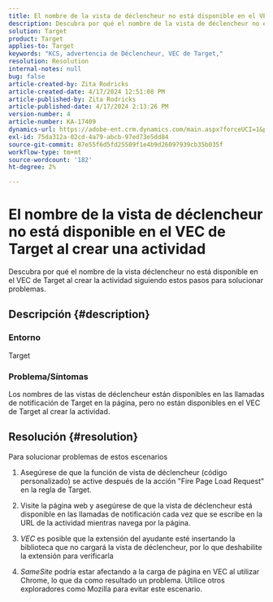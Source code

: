 ```yaml
---
title: El nombre de la vista de déclencheur no está disponible en el VEC de Target al crear una actividad
description: Descubra por qué el nombre de la vista de déclencheur no está disponible en el VEC de Target al crear la actividad
solution: Target
product: Target
applies-to: Target
keywords: "KCS, advertencia de Déclencheur, VEC de Target,"
resolution: Resolution
internal-notes: null
bug: false
article-created-by: Zita Rodricks
article-created-date: 4/17/2024 12:51:08 PM
article-published-by: Zita Rodricks
article-published-date: 4/17/2024 2:13:26 PM
version-number: 4
article-number: KA-17409
dynamics-url: https://adobe-ent.crm.dynamics.com/main.aspx?forceUCI=1&pagetype=entityrecord&etn=knowledgearticle&id=329d1825-b9fc-ee11-a1ff-6045bd0065b6
exl-id: 75da312a-02cd-4a79-abcb-97ed73e5dd84
source-git-commit: 87e55f6d5fd25509f1e4b9d26097939cb35b035f
workflow-type: tm+mt
source-wordcount: '182'
ht-degree: 2%

---
```


# El nombre de la vista de déclencheur no está disponible en el VEC de Target al crear una actividad


Descubra por qué el nombre de la vista déclencheur no está disponible en el VEC de Target al crear la actividad siguiendo estos pasos para solucionar problemas.

## Descripción {#description}


### Entorno

Target

### Problema/Síntomas

Los nombres de las vistas de déclencheur están disponibles en las llamadas de notificación de Target en la página, pero no están disponibles en el VEC de Target al crear la actividad.


## Resolución {#resolution}


Para solucionar problemas de estos escenarios

1. Asegúrese de que la función de vista de déclencheur (código personalizado) se active después de la acción &quot;Fire Page Load Request&quot; en la regla de Target.

2. Visite la página web y asegúrese de que la vista de déclencheur está disponible en las llamadas de notificación cada vez que se escribe en la URL de la actividad mientras navega por la página.

3. *VEC* es posible que la extensión del ayudante esté insertando la biblioteca que no cargará la vista de déclencheur, por lo que deshabilite la extensión para verificarla

4. *SameSite* podría estar afectando a la carga de página en VEC al utilizar Chrome, lo que da como resultado un problema. Utilice otros exploradores como Mozilla para evitar este escenario.
